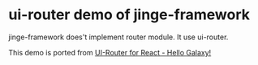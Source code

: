 # ui-router demo of jinge-framework

jinge-framework does't implement router module. It use ui-router.

This demo is ported from [UI-Router for React - Hello Galaxy!](https://ui-router.github.io/react/tutorial/hellogalaxy)